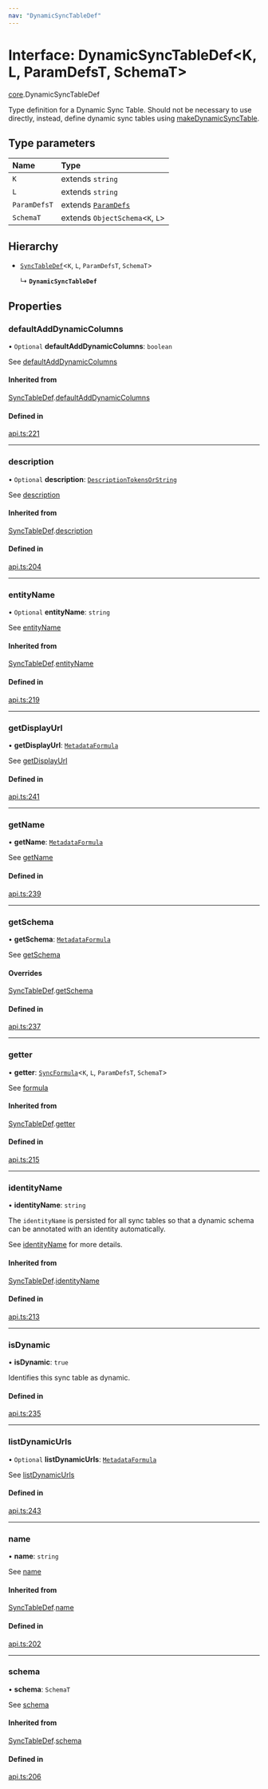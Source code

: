 ```yaml
---
nav: "DynamicSyncTableDef"
---
```

# Interface: DynamicSyncTableDef<K, L, ParamDefsT, SchemaT\>

[core](../modules/core.md).DynamicSyncTableDef

Type definition for a Dynamic Sync Table. Should not be necessary to use directly,
instead, define dynamic sync tables using [makeDynamicSyncTable](../functions/core.makeDynamicSyncTable.md).

## Type parameters

| Name | Type |
| :------ | :------ |
| `K` | extends `string` |
| `L` | extends `string` |
| `ParamDefsT` | extends [`ParamDefs`](../types/core.ParamDefs.md) |
| `SchemaT` | extends `ObjectSchema`<`K`, `L`\> |

## Hierarchy

- [`SyncTableDef`](core.SyncTableDef.md)<`K`, `L`, `ParamDefsT`, `SchemaT`\>

  ↳ **`DynamicSyncTableDef`**

## Properties

### defaultAddDynamicColumns

• `Optional` **defaultAddDynamicColumns**: `boolean`

See [defaultAddDynamicColumns](core.DynamicOptions.md#defaultadddynamiccolumns)

#### Inherited from

[SyncTableDef](core.SyncTableDef.md).[defaultAddDynamicColumns](core.SyncTableDef.md#defaultadddynamiccolumns)

#### Defined in

[api.ts:221](https://github.com/coda/packs-sdk/blob/main/api.ts#L221)

___

### description

• `Optional` **description**: [`DescriptionTokensOrString`](../types/core.DescriptionTokensOrString.md)

See [description](core.SyncTableOptions.md#description)

#### Inherited from

[SyncTableDef](core.SyncTableDef.md).[description](core.SyncTableDef.md#description)

#### Defined in

[api.ts:204](https://github.com/coda/packs-sdk/blob/main/api.ts#L204)

___

### entityName

• `Optional` **entityName**: `string`

See [entityName](core.DynamicOptions.md#entityname)

#### Inherited from

[SyncTableDef](core.SyncTableDef.md).[entityName](core.SyncTableDef.md#entityname)

#### Defined in

[api.ts:219](https://github.com/coda/packs-sdk/blob/main/api.ts#L219)

___

### getDisplayUrl

• **getDisplayUrl**: [`MetadataFormula`](../types/core.MetadataFormula.md)

See [getDisplayUrl](core.DynamicSyncTableOptions.md#getdisplayurl)

#### Defined in

[api.ts:241](https://github.com/coda/packs-sdk/blob/main/api.ts#L241)

___

### getName

• **getName**: [`MetadataFormula`](../types/core.MetadataFormula.md)

See [getName](core.DynamicSyncTableOptions.md#getname)

#### Defined in

[api.ts:239](https://github.com/coda/packs-sdk/blob/main/api.ts#L239)

___

### getSchema

• **getSchema**: [`MetadataFormula`](../types/core.MetadataFormula.md)

See [getSchema](core.DynamicSyncTableOptions.md#getschema)

#### Overrides

[SyncTableDef](core.SyncTableDef.md).[getSchema](core.SyncTableDef.md#getschema)

#### Defined in

[api.ts:237](https://github.com/coda/packs-sdk/blob/main/api.ts#L237)

___

### getter

• **getter**: [`SyncFormula`](../types/core.SyncFormula.md)<`K`, `L`, `ParamDefsT`, `SchemaT`\>

See [formula](core.SyncTableOptions.md#formula)

#### Inherited from

[SyncTableDef](core.SyncTableDef.md).[getter](core.SyncTableDef.md#getter)

#### Defined in

[api.ts:215](https://github.com/coda/packs-sdk/blob/main/api.ts#L215)

___

### identityName

• **identityName**: `string`

The `identityName` is persisted for all sync tables so that a dynamic schema
can be annotated with an identity automatically.

See [identityName](core.SyncTableOptions.md#identityname) for more details.

#### Inherited from

[SyncTableDef](core.SyncTableDef.md).[identityName](core.SyncTableDef.md#identityname)

#### Defined in

[api.ts:213](https://github.com/coda/packs-sdk/blob/main/api.ts#L213)

___

### isDynamic

• **isDynamic**: ``true``

Identifies this sync table as dynamic.

#### Defined in

[api.ts:235](https://github.com/coda/packs-sdk/blob/main/api.ts#L235)

___

### listDynamicUrls

• `Optional` **listDynamicUrls**: [`MetadataFormula`](../types/core.MetadataFormula.md)

See [listDynamicUrls](core.DynamicSyncTableOptions.md#listdynamicurls)

#### Defined in

[api.ts:243](https://github.com/coda/packs-sdk/blob/main/api.ts#L243)

___

### name

• **name**: `string`

See [name](core.SyncTableOptions.md#name)

#### Inherited from

[SyncTableDef](core.SyncTableDef.md).[name](core.SyncTableDef.md#name)

#### Defined in

[api.ts:202](https://github.com/coda/packs-sdk/blob/main/api.ts#L202)

___

### schema

• **schema**: `SchemaT`

See [schema](core.SyncTableOptions.md#schema)

#### Inherited from

[SyncTableDef](core.SyncTableDef.md).[schema](core.SyncTableDef.md#schema)

#### Defined in

[api.ts:206](https://github.com/coda/packs-sdk/blob/main/api.ts#L206)
